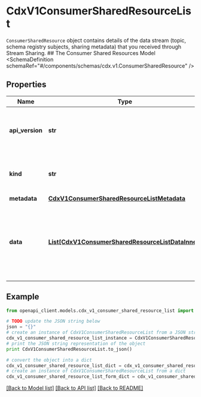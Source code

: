 # CdxV1ConsumerSharedResourceList

`ConsumerSharedResource` object contains details of the data stream (topic, schema registry subjects, sharing metadata) that you received through Stream Sharing.   ## The Consumer Shared Resources Model <SchemaDefinition schemaRef=\"#/components/schemas/cdx.v1.ConsumerSharedResource\" />

## Properties
Name | Type | Description | Notes
------------ | ------------- | ------------- | -------------
**api_version** | **str** | APIVersion defines the schema version of this representation of a resource. | [readonly] 
**kind** | **str** | Kind defines the object this REST resource represents. | [readonly] 
**metadata** | [**CdxV1ConsumerSharedResourceListMetadata**](CdxV1ConsumerSharedResourceListMetadata.md) |  | 
**data** | [**List[CdxV1ConsumerSharedResourceListDataInner]**](CdxV1ConsumerSharedResourceListDataInner.md) | A data property that contains an array of resource items. Each entry in the array is a separate resource. | 

## Example

```python
from openapi_client.models.cdx_v1_consumer_shared_resource_list import CdxV1ConsumerSharedResourceList

# TODO update the JSON string below
json = "{}"
# create an instance of CdxV1ConsumerSharedResourceList from a JSON string
cdx_v1_consumer_shared_resource_list_instance = CdxV1ConsumerSharedResourceList.from_json(json)
# print the JSON string representation of the object
print CdxV1ConsumerSharedResourceList.to_json()

# convert the object into a dict
cdx_v1_consumer_shared_resource_list_dict = cdx_v1_consumer_shared_resource_list_instance.to_dict()
# create an instance of CdxV1ConsumerSharedResourceList from a dict
cdx_v1_consumer_shared_resource_list_form_dict = cdx_v1_consumer_shared_resource_list.from_dict(cdx_v1_consumer_shared_resource_list_dict)
```
[[Back to Model list]](../ccloud/README.md#documentation-for-models) [[Back to API list]](../ccloud/README.md#documentation-for-api-endpoints) [[Back to README]](../ccloud/README.md)


